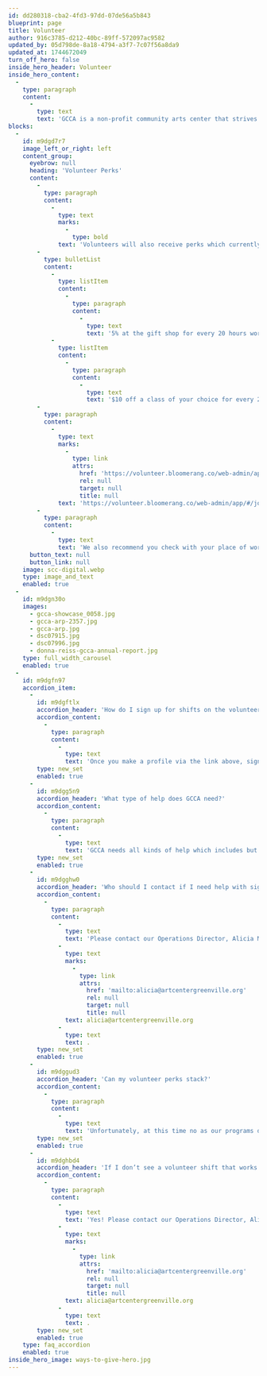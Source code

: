 ```yaml
---
id: dd280318-cba2-4fd3-97dd-07de56a5b843
blueprint: page
title: Volunteer
author: 916c3785-d212-40bc-89ff-572097ac9582
updated_by: 05d798de-8a18-4794-a3f7-7c07f56a8da9
updated_at: 1744672049
turn_off_hero: false
inside_hero_header: Volunteer
inside_hero_content:
  -
    type: paragraph
    content:
      -
        type: text
        text: 'GCCA is a non-profit community arts center that strives to support the arts community by making our center a hub for accessible visual arts education and experiences. Volunteers would be helping to support our 23 studio artists, 3 Brandon Fellows, staff and over a 1,000 students of all ages and backgrounds through the year.'
blocks:
  -
    id: m9dgd7r7
    image_left_or_right: left
    content_group:
      eyebrow: null
      heading: 'Volunteer Perks'
      content:
        -
          type: paragraph
          content:
            -
              type: text
              marks:
                -
                  type: bold
              text: 'Volunteers will also receive perks which currently include:'
        -
          type: bulletList
          content:
            -
              type: listItem
              content:
                -
                  type: paragraph
                  content:
                    -
                      type: text
                      text: '5% at the gift shop for every 20 hours worked(roughly 4 shifts) or'
            -
              type: listItem
              content:
                -
                  type: paragraph
                  content:
                    -
                      type: text
                      text: '$10 off a class of your choice for every 20 hours worked(roughly 4 shifts)'
        -
          type: paragraph
          content:
            -
              type: text
              marks:
                -
                  type: link
                  attrs:
                    href: 'https://volunteer.bloomerang.co/web-admin/app/#/join-party?k=4mw47jksfqt4y0'
                    rel: null
                    target: null
                    title: null
              text: 'https://volunteer.bloomerang.co/web-admin/app/#/join-party?k=4mw47jksfqt4y0'
        -
          type: paragraph
          content:
            -
              type: text
              text: 'We also recommend you check with your place of work as some businesses will also have perks when you volunteer for nonprofits such as GCCA! We at GCCA appreciate any and all of the help our volunteers provide. As a thank you, we will be throwing a volunteer appreciation event once a year during April as well. If you are interested in signing up and checking out open positions please follow the link below!'
      button_text: null
      button_link: null
    image: scc-digital.webp
    type: image_and_text
    enabled: true
  -
    id: m9dgn30o
    images:
      - gcca-showcase_0058.jpg
      - gcca-arp-2357.jpg
      - gcca-arp.jpg
      - dsc07915.jpg
      - dsc07996.jpg
      - donna-reiss-gcca-annual-report.jpg
    type: full_width_carousel
    enabled: true
  -
    id: m9dgfn97
    accordion_item:
      -
        id: m9dgftlx
        accordion_header: 'How do I sign up for shifts on the volunteer app?'
        accordion_content:
          -
            type: paragraph
            content:
              -
                type: text
                text: 'Once you make a profile via the link above, sign up to Opportunities (types of help needed) to see the shifts available.'
        type: new_set
        enabled: true
      -
        id: m9dgg5n9
        accordion_header: 'What type of help does GCCA need?'
        accordion_content:
          -
            type: paragraph
            content:
              -
                type: text
                text: 'GCCA needs all kinds of help which includes but is not limited to handyman work, administrative needs, mailing projects, First Fridays receptions, organization, deep cleaning, writing, and more.'
        type: new_set
        enabled: true
      -
        id: m9dgghw0
        accordion_header: 'Who should I contact if I need help with signing up or have questions?'
        accordion_content:
          -
            type: paragraph
            content:
              -
                type: text
                text: 'Please contact our Operations Director, Alicia Mizuno at '
              -
                type: text
                marks:
                  -
                    type: link
                    attrs:
                      href: 'mailto:alicia@artcentergreenville.org'
                      rel: null
                      target: null
                      title: null
                text: alicia@artcentergreenville.org
              -
                type: text
                text: .
        type: new_set
        enabled: true
      -
        id: m9dggud3
        accordion_header: 'Can my volunteer perks stack?'
        accordion_content:
          -
            type: paragraph
            content:
              -
                type: text
                text: 'Unfortunately, at this time no as our programs do not allow for this.'
        type: new_set
        enabled: true
      -
        id: m9dghbd4
        accordion_header: 'If I don’t see a volunteer shift that works for me can I suggest one that does?'
        accordion_content:
          -
            type: paragraph
            content:
              -
                type: text
                text: 'Yes! Please contact our Operations Director, Alicia Mizuno at '
              -
                type: text
                marks:
                  -
                    type: link
                    attrs:
                      href: 'mailto:alicia@artcentergreenville.org'
                      rel: null
                      target: null
                      title: null
                text: alicia@artcentergreenville.org
              -
                type: text
                text: .
        type: new_set
        enabled: true
    type: faq_accordion
    enabled: true
inside_hero_image: ways-to-give-hero.jpg
---
```

